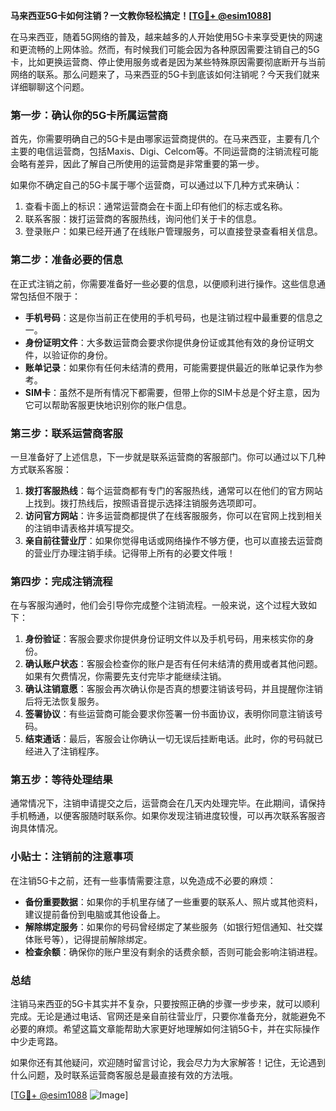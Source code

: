 **马来西亚5G卡如何注销？一文教你轻松搞定！[[TG💪+ @esim1088](https://t.me/s/esim1088)]**

在马来西亚，随着5G网络的普及，越来越多的人开始使用5G卡来享受更快的网速和更流畅的上网体验。然而，有时候我们可能会因为各种原因需要注销自己的5G卡，比如更换运营商、停止使用服务或者是因为某些特殊原因需要彻底断开与当前网络的联系。那么问题来了，马来西亚的5G卡到底该如何注销呢？今天我们就来详细聊聊这个问题。

### **第一步：确认你的5G卡所属运营商**

首先，你需要明确自己的5G卡是由哪家运营商提供的。在马来西亚，主要有几个主要的电信运营商，包括Maxis、Digi、Celcom等。不同运营商的注销流程可能会略有差异，因此了解自己所使用的运营商是非常重要的第一步。

如果你不确定自己的5G卡属于哪个运营商，可以通过以下几种方式来确认：

1. 查看卡面上的标识：通常运营商会在卡面上印有他们的标志或名称。
2. 联系客服：拨打运营商的客服热线，询问他们关于卡的信息。
3. 登录账户：如果已经开通了在线账户管理服务，可以直接登录查看相关信息。

### **第二步：准备必要的信息**

在正式注销之前，你需要准备好一些必要的信息，以便顺利进行操作。这些信息通常包括但不限于：

- **手机号码**：这是你当前正在使用的手机号码，也是注销过程中最重要的信息之一。
- **身份证明文件**：大多数运营商会要求你提供身份证或其他有效的身份证明文件，以验证你的身份。
- **账单记录**：如果你有任何未结清的费用，可能需要提供最近的账单记录作为参考。
- **SIM卡**：虽然不是所有情况下都需要，但带上你的SIM卡总是个好主意，因为它可以帮助客服更快地识别你的账户信息。

### **第三步：联系运营商客服**

一旦准备好了上述信息，下一步就是联系运营商的客服部门。你可以通过以下几种方式联系客服：

1. **拨打客服热线**：每个运营商都有专门的客服热线，通常可以在他们的官方网站上找到。拨打热线后，按照语音提示选择注销服务选项即可。
2. **访问官方网站**：许多运营商都提供了在线客服服务，你可以在官网上找到相关的注销申请表格并填写提交。
3. **亲自前往营业厅**：如果你觉得电话或网络操作不够方便，也可以直接去运营商的营业厅办理注销手续。记得带上所有的必要文件哦！

### **第四步：完成注销流程**

在与客服沟通时，他们会引导你完成整个注销流程。一般来说，这个过程大致如下：

1. **身份验证**：客服会要求你提供身份证明文件以及手机号码，用来核实你的身份。
2. **确认账户状态**：客服会检查你的账户是否有任何未结清的费用或者其他问题。如果有欠费情况，你需要先支付完毕才能继续注销。
3. **确认注销意愿**：客服会再次确认你是否真的想要注销该号码，并且提醒你注销后将无法恢复服务。
4. **签署协议**：有些运营商可能会要求你签署一份书面协议，表明你同意注销该号码。
5. **结束通话**：最后，客服会让你确认一切无误后挂断电话。此时，你的号码就已经进入了注销程序。

### **第五步：等待处理结果**

通常情况下，注销申请提交之后，运营商会在几天内处理完毕。在此期间，请保持手机畅通，以便客服随时联系你。如果你发现注销进度较慢，可以再次联系客服咨询具体情况。

### **小贴士：注销前的注意事项**

在注销5G卡之前，还有一些事情需要注意，以免造成不必要的麻烦：

- **备份重要数据**：如果你的手机里存储了一些重要的联系人、照片或其他资料，建议提前备份到电脑或其他设备上。
- **解除绑定服务**：如果你的号码曾经绑定了某些服务（如银行短信通知、社交媒体账号等），记得提前解除绑定。
- **检查余额**：确保你的账户里没有剩余的话费余额，否则可能会影响注销进程。

### **总结**

注销马来西亚的5G卡其实并不复杂，只要按照正确的步骤一步步来，就可以顺利完成。无论是通过电话、官网还是亲自前往营业厅，只要你准备充分，就能避免不必要的麻烦。希望这篇文章能帮助大家更好地理解如何注销5G卡，并在实际操作中少走弯路。

如果你还有其他疑问，欢迎随时留言讨论，我会尽力为大家解答！记住，无论遇到什么问题，及时联系运营商客服总是最直接有效的方法哦。

[[TG💪+ @esim1088](https://t.me/s/esim1088) ![Image](https://i.postimg.cc/4NQfJmqS/Snipaste-2025-05-13-00-14-12.png)]